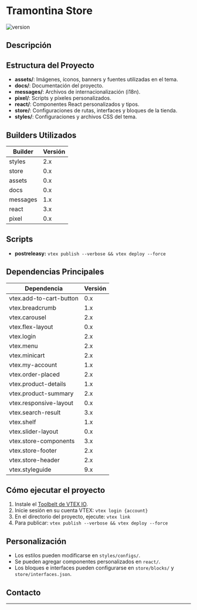 # Tramontina Store

![version](https://badgen.net/static/version/0.0.1/blue)

## Descripción

## Estructura del Proyecto

- **assets/**: Imágenes, íconos, banners y fuentes utilizadas en el tema.
- **docs/**: Documentación del proyecto.
- **messages/**: Archivos de internacionalización (i18n).
- **pixel/**: Scripts y píxeles personalizados.
- **react/**: Componentes React personalizados y tipos.
- **store/**: Configuraciones de rutas, interfaces y bloques de la tienda.
- **styles/**: Configuraciones y archivos CSS del tema.

## Builders Utilizados

| Builder      | Versión |
| ------------ | ------- |
| styles       | 2.x     |
| store        | 0.x     |
| assets       | 0.x     |
| docs         | 0.x     |
| messages     | 1.x     |
| react        | 3.x     |
| pixel        | 0.x     |

## Scripts

- **postreleasy:** `vtex publish --verbose && vtex deploy --force`

## Dependencias Principales

| Dependencia                    | Versión |
| ------------------------------ | ------- |
| vtex.add-to-cart-button        | 0.x     |
| vtex.breadcrumb                | 1.x     |
| vtex.carousel                  | 2.x     |
| vtex.flex-layout               | 0.x     |
| vtex.login                     | 2.x     |
| vtex.menu                      | 2.x     |
| vtex.minicart                  | 2.x     |
| vtex.my-account                | 1.x     |
| vtex.order-placed              | 2.x     |
| vtex.product-details           | 1.x     |
| vtex.product-summary           | 2.x     |
| vtex.responsive-layout         | 0.x     |
| vtex.search-result             | 3.x     |
| vtex.shelf                     | 1.x     |
| vtex.slider-layout             | 0.x     |
| vtex.store-components          | 3.x     |
| vtex.store-footer              | 2.x     |
| vtex.store-header              | 2.x     |
| vtex.styleguide                | 9.x     |

## Cómo ejecutar el proyecto

1. Instale el [Toolbelt de VTEX IO](https://developers.vtex.com/docs/vtex-io-documentation-vtex-io-cli-installation).
2. Inicie sesión en su cuenta VTEX:
   `vtex login {account}`
3. En el directorio del proyecto, ejecute:
   `vtex link`
4. Para publicar:
   `vtex publish --verbose && vtex deploy --force`

## Personalización

- Los estilos pueden modificarse en `styles/configs/`.
- Se pueden agregar componentes personalizados en `react/`.
- Los bloques e interfaces pueden configurarse en `store/blocks/` y `store/interfaces.json`.

## Contacto

---
